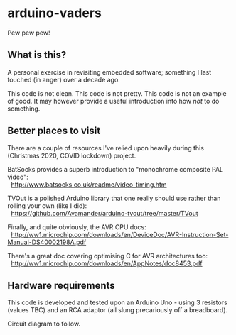 # arduino-vaders
Pew pew pew!

## What is this?
A personal exercise in revisiting embedded software; something I last touched (in anger) over a decade ago.

This code is not clean.  This code is not pretty.  This code is not an example of good.  It may however provide a useful introduction into how *not* to do something.

## Better places to visit
There are a couple of resources I've relied upon heavily during this (Christmas 2020, COVID lockdown) project.

BatSocks provides a superb introduction to "monochrome composite PAL video":
<br>&nbsp;&nbsp;http://www.batsocks.co.uk/readme/video_timing.htm

TVOut is a polished Arduino library that one really should use rather than rolling your own (like I did):
<br>&nbsp;&nbsp;https://github.com/Avamander/arduino-tvout/tree/master/TVout

Finally, and quite obviously, the AVR CPU docs:
<br>&nbsp;&nbsp;http://ww1.microchip.com/downloads/en/DeviceDoc/AVR-Instruction-Set-Manual-DS40002198A.pdf

There's a great doc covering optimising C for AVR architectures too:
<br>&nbsp;&nbsp;http://ww1.microchip.com/downloads/en/AppNotes/doc8453.pdf

## Hardware requirements
This code is developed and tested upon an Arduino Uno - using 3 resistors (values TBC) and an RCA adaptor (all slung precariously off a breadboard).

Circuit diagram to follow.

